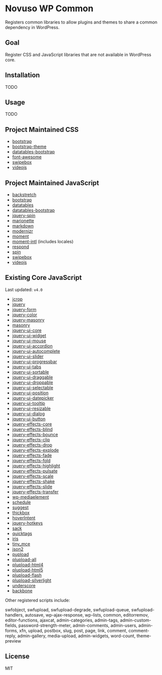 # Novuso WP Common

Registers common libraries to allow plugins and themes to share a common dependency in WordPress.

## Goal

Register CSS and JavaScript libraries that are not available in WordPress core.

## Installation

TODO

## Usage

TODO

## Project Maintained CSS

* [bootstrap](http://getbootstrap.com/)
* [bootstrap-theme](http://getbootstrap.com/)
* [datatables-bootstrap](https://github.com/DataTables/Plugins/)
* [font-awesome](http://fortawesome.github.io/Font-Awesome/)
* [swipebox](http://brutaldesign.github.io/swipebox/)
* [videojs](http://www.videojs.com/)

## Project Maintained JavaScript

* [backstretch](http://srobbin.com/jquery-plugins/backstretch/)
* [bootstrap](http://getbootstrap.com/)
* [datatables](http://www.datatables.net/)
* [datatables-bootstrap](https://github.com/DataTables/Plugins/)
* [jquery-spin](http://fgnass.github.io/spin.js/)
* [marionette](http://marionettejs.com/)
* [markdown](https://github.com/evilstreak/markdown-js)
* [modernizr](http://modernizr.com/)
* [moment](http://momentjs.com/)
* [moment-intl](http://momentjs.com/) (includes locales)
* [respond](https://github.com/scottjehl/Respond)
* [spin](http://fgnass.github.io/spin.js/)
* [swipebox](http://brutaldesign.github.io/swipebox/)
* [videojs](http://www.videojs.com/)

## Existing Core JavaScript

Last updated: `v4.0`

* [jcrop](http://deepliquid.com/content/Jcrop.html)
* [jquery](http://jquery.com/)
* [jquery-form](http://jquery.malsup.com/form/)
* [jquery-color](https://github.com/jquery/jquery-color)
* [jquery-masonry](http://masonry.desandro.com/)
* [masonry](http://masonry.desandro.com/)
* [jquery-ui-core](http://jqueryui.com/)
* [jquery-ui-widget](http://jqueryui.com/)
* [jquery-ui-mouse](http://jqueryui.com/)
* [jquery-ui-accordion](http://jqueryui.com/accordion/)
* [jquery-ui-autocomplete](http://jqueryui.com/autocomplete/)
* [jquery-ui-slider](http://jqueryui.com/slider/)
* [jquery-ui-progressbar](http://jqueryui.com/progressbar/)
* [jquery-ui-tabs](http://jqueryui.com/tabs/)
* [jquery-ui-sortable](http://jqueryui.com/sortable/)
* [jquery-ui-draggable](http://jqueryui.com/draggable/)
* [jquery-ui-droppable](http://jqueryui.com/droppable/)
* [jquery-ui-selectable](http://jqueryui.com/selectable/)
* [jquery-ui-position](http://jqueryui.com/position/)
* [jquery-ui-datepicker](http://jqueryui.com/datepicker/)
* [jquery-ui-tooltip](http://jqueryui.com/tooltip/)
* [jquery-ui-resizable](http://jqueryui.com/resizable/)
* [jquery-ui-dialog](http://jqueryui.com/dialog/)
* [jquery-ui-button](http://jqueryui.com/button/)
* [jquery-effects-core](http://jqueryui.com/effect/)
* [jquery-effects-blind](http://jqueryui.com/effect/)
* [jquery-effects-bounce](http://jqueryui.com/effect/)
* [jquery-effects-clip](http://jqueryui.com/effect/)
* [jquery-effects-drop](http://jqueryui.com/effect/)
* [jquery-effects-explode](http://jqueryui.com/effect/)
* [jquery-effects-fade](http://jqueryui.com/effect/)
* [jquery-effects-fold](http://jqueryui.com/effect/)
* [jquery-effects-highlight](http://jqueryui.com/effect/)
* [jquery-effects-pulsate](http://jqueryui.com/effect/)
* [jquery-effects-scale](http://jqueryui.com/effect/)
* [jquery-effects-shake](http://jqueryui.com/effect/)
* [jquery-effects-slide](http://jqueryui.com/effect/)
* [jquery-effects-transfer](http://jqueryui.com/effect/)
* [wp-mediaelement](http://mediaelementjs.com/)
* [schedule](http://trainofthoughts.org/blog/2007/02/15/jquery-plugin-scheduler/)
* [suggest](https://web.archive.org/web/20111017233444/http://plugins.jquery.com/project/suggest)
* [thickbox](http://codex.wordpress.org/ThickBox)
* [hoverIntent](http://cherne.net/brian/resources/jquery.hoverIntent.html)
* [jquery-hotkeys](http://plugins.jquery.com/project/hotkeys)
* [sack](https://code.google.com/p/tw-sack/)
* [quicktags](http://www.alexking.org/)
* [iris](https://github.com/automattic/Iris)
* [tiny_mce](http://www.tinymce.com/)
* [json2](https://github.com/douglascrockford/JSON-js)
* [pupload](http://www.plupload.com/)
* [plupload-all](http://www.plupload.com/example_all_runtimes.php)
* [plupload-html4](http://www.plupload.com/example_all_runtimes.php)
* [plupload-html5](http://www.plupload.com/example_all_runtimes.php)
* [plupload-flash](http://www.plupload.com/example_all_runtimes.php)
* [plupload-silverlight](http://www.plupload.com/example_all_runtimes.php)
* [underscore](http://underscorejs.org/)
* [backbone](http://backbonejs.org/)

Other registered scripts include:

swfobject, swfupload, swfupload-degrade, swfupload-queue, swfupload-handlers, autosave, wp-ajax-response,
wp-lists, common, editorremov, editor-functions, ajaxcat, admin-categories, admin-tags, admin-custom-fields,
password-strength-meter, admin-comments, admin-users, admin-forms, xfn, upload, postbox, slug, post, page,
link, comment, comment-reply, admin-gallery, media-upload, admin-widgets, word-count, theme-preview

## License

MIT
